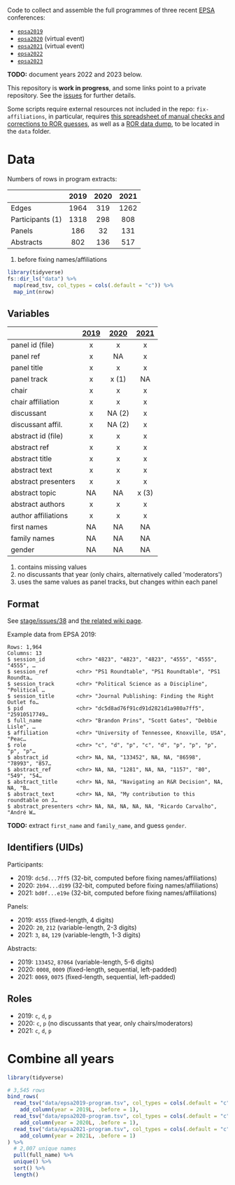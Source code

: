 Code to collect and assemble the full programmes of three recent [EPSA](https://epsanet.org/) conferences:

- [`epsa2019`](https://github.com/briatte/epsa2019)
- [`epsa2020`](https://github.com/briatte/epsa2020) (virtual event)
- [`epsa2021`](https://github.com/briatte/epsa2021) (virtual event)
- [`epsa2022`](https://github.com/briatte/epsa2022)
- [`epsa2023`](https://github.com/briatte/epsa2023)

__TODO:__ document years 2022 and 2023 below.

This repository is __work in progress__, and some links point to a private repository. See the [issues](issues) for further details.

Some scripts require external resources not included in the repo: `fix-affiliations`, in particular, requires [this spreadsheet of manual checks and corrections to ROR guesses](###), as well as a [ROR data dump](https://ror.readme.io/docs/data-dump), to be located in the `data` folder.

# Data

Numbers of rows in program extracts:

|                  | 2019 | 2020 | 2021 |
|:-----------------|:----:|:----:|:----:|
| Edges            | 1964 |  319 | 1262 |
| Participants (1) | 1318 |  298 |  808 |
| Panels           |  186 |   32 |  131 |
| Abstracts        |  802 |  136 |  517 |

1. before fixing names/affiliations

```r
library(tidyverse)
fs::dir_ls("data") %>%
  map(read_tsv, col_types = cols(.default = "c")) %>%
  map_int(nrow)
```

## Variables

|                   | [2019][2019] | [2020][2020] | [2021][2021] |
|:------------------|:------------:|:------------:|:------------:|
panel id (file)     |  x           |  x           |  x           |
panel ref           |  x           |  NA          |  x           |
panel title         |  x           |  x           |  x           |
panel track         |  x           |  x (1)       |  NA          |
chair               |  x           |  x           |  x           |
chair affiliation   |  x           |  x           |  x           |
discussant          |  x           |  NA (2)      |  x           |
discussant affil.   |  x           |  NA (2)      |  x           |
abstract id (file)  |  x           |  x           |  x           |
abstract ref        |  x           |  x           |  x           |
abstract title      |  x           |  x           |  x           |
abstract text       |  x           |  x           |  x           |
abstract presenters |  x           |  x           |  x           |
abstract topic      |  NA          |  NA          |  x (3)       |
abstract authors    |  x           |  x           |  x           |
author affiliations |  x           |  x           |  x           |
first names         |  NA          |  NA          |  NA          |
family names        |  NA          |  NA          |  NA          |
gender              |  NA          |  NA          |  NA          |

1. contains missing values
2. no discussants that year (only chairs, alternatively called 'moderators')
3. uses the same values as panel tracks, but changes within each panel

[2019]: https://github.com/briatte/epsa2019/blob/main/data/program.tsv
[2020]: https://github.com/briatte/epsa2020/blob/master/data/program.tsv
[2021]: https://github.com/briatte/epsa2021/blob/main/data/program.tsv

## Format

See [stage/issues/38](https://github.com/briatte/stage/issues/38) and [the related wiki page](https://github.com/briatte/stage/wiki/Format-des-donn%C3%A9es).

Example data from EPSA 2019:

```
Rows: 1,964
Columns: 13
$ session_id          <chr> "4823", "4823", "4823", "4555", "4555", "4555", …
$ session_ref         <chr> "PS1 Roundtable", "PS1 Roundtable", "PS1 Roundta…
$ session_track       <chr> "Political Science as a Discipline", "Political …
$ session_title       <chr> "Journal Publishing: Finding the Right Outlet fo…
$ pid                 <chr> "dc5d8ad76f91cd91d2821d1a980a7ff5", "25910517749…
$ full_name           <chr> "Brandon Prins", "Scott Gates", "Debbie Lisle", …
$ affiliation         <chr> "University of Tennessee, Knoxville, USA", "Peac…
$ role                <chr> "c", "d", "p", "c", "d", "p", "p", "p", "p", "p"…
$ abstract_id         <chr> NA, NA, "133452", NA, NA, "86598", "78993", "857…
$ abstract_ref        <chr> NA, NA, "1281", NA, NA, "1157", "80", "549", "54…
$ abstract_title      <chr> NA, NA, "Navigating an R&R Decision", NA, NA, "B…
$ abstract_text       <chr> NA, NA, "My contribution to this roundtable on J…
$ abstract_presenters <chr> NA, NA, NA, NA, NA, "Ricardo Carvalho", "André W…
```

__TODO:__ extract `first_name` and `family_name`, and guess `gender`.

## Identifiers (UIDs)

Participants:

- 2019: `dc5d...7ff5` (32-bit, computed before fixing names/affiliations)
- 2020: `2b94...d199` (32-bit, computed before fixing names/affiliations)
- 2021: `bd0f...e19e` (32-bit, computed before fixing names/affiliations)

Panels:

- 2019: `4555` (fixed-length, 4 digits)
- 2020: `20`, `212` (variable-length, 2-3 digits)
- 2021: `3`, `84`, `129` (variable-length, 1-3 digits)

Abstracts:

- 2019: `133452`, `87064` (variable-length, 5-6 digits)
- 2020: `0008`, `0009` (fixed-length, sequential, left-padded)
- 2021: `0069`, `0075` (fixed-length, sequential, left-padded)

## Roles

- 2019: `c`, `d`, `p`
- 2020: `c`, `p` (no discussants that year, only chairs/moderators)
- 2021: `c`, `d`, `p`

# Combine all years

```r
library(tidyverse)

# 3,545 rows
bind_rows(
  read_tsv("data/epsa2019-program.tsv", col_types = cols(.default = "c")) %>% 
    add_column(year = 2019L, .before = 1),
  read_tsv("data/epsa2020-program.tsv", col_types = cols(.default = "c")) %>% 
    add_column(year = 2020L, .before = 1),
  read_tsv("data/epsa2021-program.tsv", col_types = cols(.default = "c")) %>% 
    add_column(year = 2021L, .before = 1)
) %>% 
  # 2,007 unique names
  pull(full_name) %>% 
  unique() %>% 
  sort() %>% 
  length()
```
